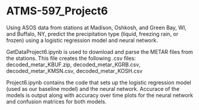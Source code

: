 # ATMS-597_Project6

Using ASOS data from stations at Madison, Oshkosh, and Green Bay, WI, and Buffalo, NY, predict the precipitation type (liquid, freezing rain, or frozen) using a logistic regression model and neural network.

GetDataProject6.ipynb is used to download and parse the METAR files from the stations. This file creates the following .csv files:
decoded_metar_KBUF.zip, decoded_metar_KGRB.csv, decoded_metar_KMSN.csv, decoded_metar_KOSH.csv

Project6.ipynb contains the code that sets up the logistic regression model (used as our baseline model) and the neural network. Accurace of the models is output along with accuracy over time plots for the neural network and confusion matrices for both models.
